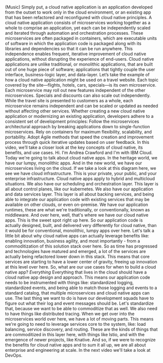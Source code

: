 (Music) Simply put, a cloud native application is an application developed from
the outset to work only in the cloud environment, or an existing app that has
been refactored and reconfigured with cloud native principles. A cloud native
application consists of microservices working together as a whole to comprise an
application, yet each can be independently scaled and iterated through
automation and orchestration processes. These microservices are often packaged
in containers, which are executable units of software in which the application
code is packaged along with its libraries and dependencies so that it can be run
anywhere. This independence enables frequent, iterative improvement of cloud
native applications, without disrupting the experience of end-users. Cloud
native applications are unlike traditional, or monolithic applications, that are
built out of one huge piece of software; applications that tightly couple the
user interface, business-logic layer, and data-layer. Let’s take the example of
how a cloud native application might be used on a travel website. Each topic
covered by the site—flights, hotels, cars, specials—is its own microservice.
Each microservice may roll out new features independent of the other
microservices. Specials and discounts can also scale out independently. While
the travel site is presented to customers as a whole, each microservice remains
independent and can be scaled or updated as needed without affecting other
services. Whether creating a new cloud native application or modernizing an
existing application, developers adhere to a consistent set of development
principles: Follow the microservices architectural approach by breaking
applications down to single-function microservices. Rely on containers for
maximum flexibility, scalability, and portability. Adopt Agile methods that
speed the creation and improvement process through quick iterative updates based
on user feedback. In this video, we’ll take a closer look at the key concepts of
cloud native, its benefits, and use cases. Hi. I'm Andrea Crawford and I'm with
IBM Cloud. Today we're going to talk about cloud native apps. In the heritage
world, we have our lumpy, monolithic apps. And in the new world, we have our
microservices living on the cloud. If we take a look at this diagram here, we
see we have cloud infrastructure. This is your private, your public, and your
enterprise infrastructure. Cloud native apps apply to hybrid and multicloud
situations. We also have our scheduling and orchestration layer. This layer is
all about control planes, like our kubernetes. We also have our application and
data services layer. This layer is all about backing services, and being able to
integrate our application code with existing services that may be available on
other clouds, or even on-premise. We have our application runtimes, these are
what we're traditionally, or conventionally, known as middleware. And over here,
well, that's where we have our cloud native apps. This is the sweet spot right
up here. So our application code is actually designed, built, and delivered very
differently for cloud native, than it would be for conventional, monolithic,
lumpy apps over here. Let's talk a little bit about why cloud native apps can
actually leverage benefits like: enabling innovation, business agility, and most
importantly - from a commoditization of this solution stack over here. So as
time has progressed and technologies have matured and emerged, a lot of the
services are actually being refactored lower down in this stack. This means that
core services are starting to have a lower center of gravity, freeing up
innovation at this level over here. So, what are our use cases for when to build
a cloud native app? *Everything* Everything that lives in the cloud should have
a cloud native app design and approach. This means our application code needs to
be instrumented with things like: standardized logging, standardized events, and
being able to match those logging and events to a standard catalog, that
multiple microservices and cloud native apps can use. The last thing we want to
do is have our development squads have to figure out what their log and event
messages should be. Let's standardize that, because we want to be able to
commoditize that as well. We also need to have things like distributed tracing.
When we get over into the microservices world over here, we have a lot of moving
parts. This means we're going to need to leverage services core to the system,
like: load balancing, service discovery, and routing. These are the kinds of
things that are commoditized in this layer here, with things like Istio, and
with the emergence of newer projects, like Knative. And so, if we were to
recognize the benefits for cloud native apps and to sum it all up, we are all
about enterprise and engineering at scale. In the next video we'll take a look
at DevOps.